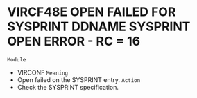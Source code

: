 # VIRCF48E OPEN FAILED FOR SYSPRINT DDNAME SYSPRINT OPEN ERROR - RC = 16
`Module`
- VIRCONF
`Meaning`
- Open failed on the SYSPRINT entry.
`Action`
- Check the SYSPRINT specification.
